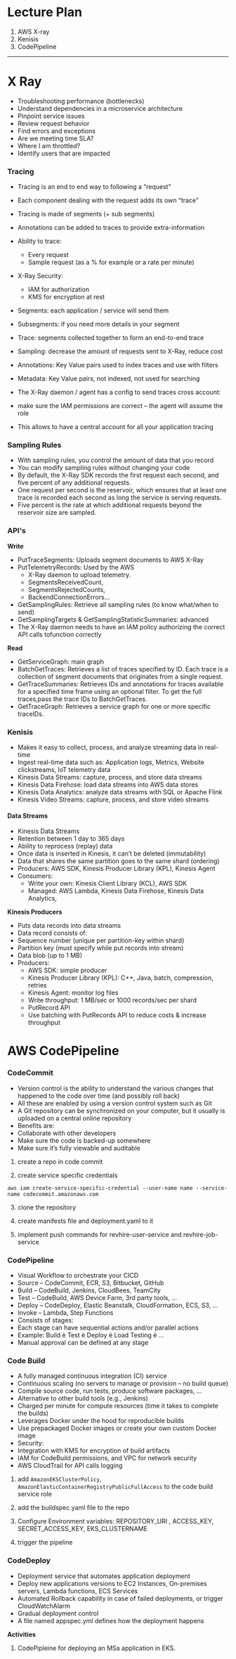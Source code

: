 # Lecture Plan

1. AWS X-ray
2. Kenisis
3. CodePipeline


---


# X Ray


- Troubleshooting performance (bottlenecks)
- Understand dependencies in a microservice architecture
- Pinpoint service issues
- Review request behavior
- Find errors and exceptions
- Are we meeting time SLA?
- Where I am throttled?
- Identify users that are impacted


### Tracing


- Tracing is an end to end way to following a “request”
- Each component dealing with the request adds its own “trace”
- Tracing is made of segments (+ sub segments)
- Annotations can be added to traces to provide extra-information
- Ability to trace:
  - Every request
  - Sample request (as a % for example or a rate per minute)
- X-Ray Security:
  - IAM for authorization
  - KMS for encryption at rest


- Segments: each application / service will send them
- Subsegments: if you need more details in your segment
- Trace: segments collected together to form an end-to-end trace
- Sampling: decrease the amount of requests sent to X-Ray, reduce cost
- Annotations: Key Value pairs used to index traces and use with filters
- Metadata: Key Value pairs, not indexed, not used for searching
- The X-Ray daemon / agent has a config to send traces cross account:
- make sure the IAM permissions are correct – the agent will assume the role
- This allows to have a central account for all your application tracing



### Sampling Rules

- With sampling rules, you control the amount of data that you record
- You can modify sampling rules without changing your code
- By default, the X-Ray SDK records the first request each second, and
five percent of any additional requests.
- One request per second is the reservoir, which ensures that at least
one trace is recorded each second as long the service is serving
requests.
- Five percent is the rate at which additional requests beyond the
reservoir size are sampled.



### API's

**Write**


- PutTraceSegments: Uploads segment documents to AWS X-Ray
- PutTelemetryRecords: Used by the AWS
    - X-Ray daemon to upload telemetry.
    - SegmentsReceivedCount,
    - SegmentsRejectedCounts,
    - BackendConnectionErrors…
- GetSamplingRules: Retrieve all sampling rules (to know what/when to send)
- GetSamplingTargets & GetSamplingStatisticSummaries: advanced
- The X-Ray daemon needs to have an IAM policy authorizing the correct API calls tofunction correctly

**Read**

- GetServiceGraph: main graph
- BatchGetTraces: Retrieves a list of traces specified by ID. Each trace is a collection of segment documents that originates from a single request.
- GetTraceSummaries: Retrieves IDs and annotations for traces available for a specified time frame using an optional filter. To get the full traces,pass the trace IDs to BatchGetTraces.
- GetTraceGraph: Retrieves a service graph for one or more specific traceIDs.


### Kenisis

- Makes it easy to collect, process, and analyze streaming data in real-time
- Ingest real-time data such as: Application logs, Metrics, Website clickstreams, IoT telemetry data
- Kinesis Data Streams: capture, process, and store data streams
- Kinesis Data Firehose: load data streams into AWS data stores
- Kinesis Data Analytics: analyze data streams with SQL or Apache Flink
- Kinesis Video Streams: capture, process, and store video streams

#### Data Streams


- Kinesis Data Streams
- Retention between 1 day to 365 days
- Ability to reprocess (replay) data
- Once data is inserted in Kinesis, it can’t be deleted (immutability)
- Data that shares the same partition goes to the same shard (ordering)
- Producers: AWS SDK, Kinesis Producer Library (KPL), Kinesis Agent
- Consumers:
  - Write your own: Kinesis Client Library (KCL), AWS SDK
  - Managed: AWS Lambda, Kinesis Data Firehose, Kinesis Data Analytics,

**Kinesis Producers**
- Puts data records into data streams
- Data record consists of:
- Sequence number (unique per partition-key within shard)
- Partition key (must specify while put records into stream)
- Data blob (up to 1 MB)
- Producers:
  - AWS SDK: simple producer
  - Kinesis Producer Library (KPL): C++, Java, batch, compression, retries
  - Kinesis Agent: monitor log files
  - Write throughput: 1 MB/sec or 1000 records/sec per shard
  - PutRecord API
  - Use batching with PutRecords API to reduce costs & increase throughput


# AWS CodePipeline



### CodeCommit

- Version control is the ability to understand the various changes that
happened to the code over time (and possibly roll back)
- All these are enabled by using a version control system such as Git
- A Git repository can be synchronized on your computer, but it usually is
uploaded on a central online repository
- Benefits are:
- Collaborate with other developers
- Make sure the code is backed-up somewhere
- Make sure it’s fully viewable and auditable

1. create a repo in code commit


2. create service specific credentials

```
aws iam create-service-specific-credential --user-name name --service-name codecommit.amazonaws.com
```

3. clone the repository


4. create manifests file and deployment.yaml to it

5. implement push commands for revhire-user-service and revhire-job-service



### CodePipeline
- Visual Workflow to orchestrate your CICD
- Source – CodeCommit, ECR, S3, Bitbucket, GitHub
- Build – CodeBuild, Jenkins, CloudBees, TeamCity
- Test – CodeBuild, AWS Device Farm, 3rd party tools, …
- Deploy – CodeDeploy, Elastic Beanstalk, CloudFormation, ECS, S3, …
- Invoke – Lambda, Step Functions
- Consists of stages:
- Each stage can have sequential actions and/or parallel actions
- Example: Build è Test è Deploy è Load Testing è …
- Manual approval can be defined at any stage

### Code Build


- A fully managed continuous integration (CI) service
- Continuous scaling (no servers to manage or provision – no build queue)
- Compile source code, run tests, produce software packages, …
- Alternative to other build tools (e.g., Jenkins)
- Charged per minute for compute resources (time it takes to complete the builds)
- Leverages Docker under the hood for reproducible builds
- Use prepackaged Docker images or create your own custom Docker image
- Security:
- Integration with KMS for encryption of build artifacts
- IAM for CodeBuild permissions, and VPC for network security
- AWS CloudTrail for API calls logging

1. add `AmazonEKSClusterPolicy`, `AmazonElasticContainerRegistryPublicFullAccess` to the code build service role

2. add the buildspec.yaml file to the repo 

3. Configure Environment variables: REPOSITORY_URI	, ACCESS_KEY, SECRET_ACCESS_KEY, EKS_CLUSTERNAME

4.  trigger the pipeline


### CodeDeploy

- Deployment service that automates application deployment
- Deploy new applications versions to EC2 Instances, On-premises servers, Lambda functions, ECS Services
- Automated Rollback capability in case of failed deployments, or trigger CloudWatchAlarm
- Gradual deployment control
- A file named appspec.yml defines how the deployment happens


**Activities**


1. CodePipleine for deploying an MSa application in EKS.











